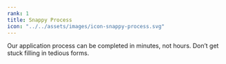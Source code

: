```yaml
---
rank: 1
title: Snappy Process
icon: "../../assets/images/icon-snappy-process.svg"
---
```


Our application process can be completed in minutes, not hours. Don’t get 
stuck filling in tedious forms.
